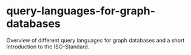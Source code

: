 # query-languages-for-graph-databases
Overview of different query languages for graph databases and a short Introduction to the ISO-Standard.
